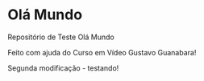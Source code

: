 # Olá Mundo
 Repositório de Teste Olá Mundo

 Feito com ajuda do Curso em Vídeo Gustavo Guanabara!

 Segunda modificação - testando!
